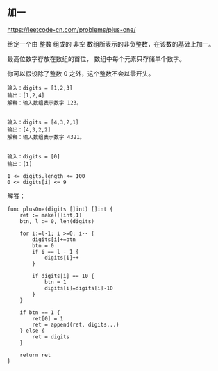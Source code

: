 ## 加一

https://leetcode-cn.com/problems/plus-one/

给定一个由 整数 组成的 非空 数组所表示的非负整数，在该数的基础上加一。

最高位数字存放在数组的首位， 数组中每个元素只存储单个数字。

你可以假设除了整数 0 之外，这个整数不会以零开头。


```
输入：digits = [1,2,3]
输出：[1,2,4]
解释：输入数组表示数字 123。


输入：digits = [4,3,2,1]
输出：[4,3,2,2]
解释：输入数组表示数字 4321。


输入：digits = [0]
输出：[1]
```

```
1 <= digits.length <= 100
0 <= digits[i] <= 9
```

解答：

```
func plusOne(digits []int) []int {
    ret := make([]int,1)
    btn, l := 0, len(digits)

    for i:=l-1; i >=0; i-- {
        digits[i]+=btn
        btn = 0
        if i == l - 1 {
            digits[i]++
        }

        if digits[i] == 10 {
            btn = 1
            digits[i]=digits[i]-10
        }
    }

    if btn == 1 {
        ret[0] = 1
        ret = append(ret, digits...)
    } else {
        ret = digits
    }

    return ret
}
```
